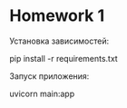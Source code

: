 # Homework 1

Установка зависимостей:

pip install -r requirements.txt

Запуск приложения: 

uvicorn main:app
